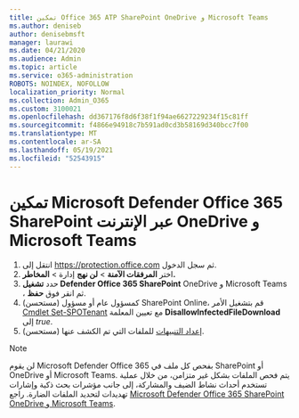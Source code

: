 ```yaml
---
title: تمكين Office 365 ATP SharePoint OneDrive و Microsoft Teams
ms.author: deniseb
author: denisebmsft
manager: laurawi
ms.date: 04/21/2020
ms.audience: Admin
ms.topic: article
ms.service: o365-administration
ROBOTS: NOINDEX, NOFOLLOW
localization_priority: Normal
ms.collection: Admin_O365
ms.custom: 3100021
ms.openlocfilehash: dd367176f8d6f38f1f94ae6627229234f15c81ff
ms.sourcegitcommit: f4866e94918c7b591ad0cd3b58169d340bcc7f00
ms.translationtype: MT
ms.contentlocale: ar-SA
ms.lasthandoff: 05/19/2021
ms.locfileid: "52543915"
---
```

# <a name="enable-microsoft-defender-for-office-365-for-sharepoint-online-onedrive-and-microsoft-teams"></a>تمكين Microsoft Defender Office 365 SharePoint عبر الإنترنت OneDrive و Microsoft Teams

1. انتقل إلى https://protection.office.com ثم سجل الدخول.
2. اختر **المرفقات الآمنة**  >  **لن نهج** إدارة  >  **المخاطر.**
3. حدد **تشغيل Defender Office 365 SharePoint** OneDrive و Microsoft Teams ، ثم انقر فوق **حفظ**.
4. (مستحسن) كمسؤول عام أو مسؤول SharePoint Online، قم بتشغيل الأمر [Cmdlet Set-SPOTenant](/powershell/module/sharepoint-online/Set-SPOTenant?view=sharepoint-ps) مع تعيين المعلمة **DisallowInfectedFileDownload** إلى *true*.
5. (مستحسن) [إعداد التنبيهات](/microsoft-365/security/office-365-security/turn-on-atp-for-spo-odb-and-teams#set-up-alerts-for-detected-files) للملفات التي تم الكشف عنها.

> [!NOTE]
> لن يقوم Microsoft Defender Office 365 بفحص كل ملف في SharePoint أو OneDrive أو Microsoft Teams. يتم فحص الملفات بشكل غير متزامن، من خلال عملية تستخدم أحداث نشاط الضيف والمشاركة، إلى جانب مؤشرات بحث ذكية وإشارات تهديدات لتحديد الملفات الضارة. راجع [Microsoft Defender Office 365 SharePoint OneDrive و Microsoft Teams](/microsoft-365/security/office-365-security/atp-for-spo-odb-and-teams).